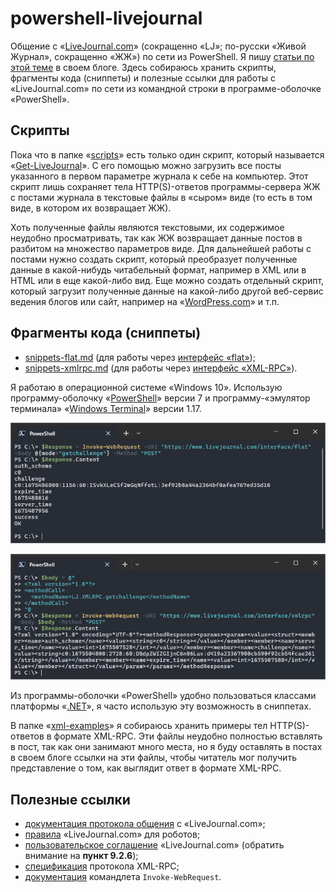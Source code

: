 # powershell-livejournal
Общение с «[LiveJournal.com](https://www.livejournal.com/about/)» (сокращенно «LJ»; по-русски «Живой Журнал», сокращенно «ЖЖ») по сети из PowerShell. Я пишу [статьи по этой теме](https://ilyachalov.livejournal.com/316277.html) в своем блоге. Здесь собираюсь хранить скрипты, фрагменты кода (сниппеты) и полезные ссылки для работы с «LiveJournal.com» по сети из командной строки в программе-оболочке «PowerShell».

## Скрипты

Пока что в папке «[scripts](scripts/)» есть только один скрипт, который называется «[Get-LiveJournal](scripts/get-livejournal.ps1)». С его помощью можно загрузить все посты указанного в первом параметре журнала к себе на компьютер. Этот скрипт лишь сохраняет тела HTTP(S)-ответов программы-сервера ЖЖ с постами журнала в текстовые файлы в «сыром» виде (то есть в том виде, в котором их возвращает ЖЖ).

Хоть полученные файлы являются текстовыми, их содержимое неудобно просматривать, так как ЖЖ возвращает данные постов в разбитом на множество параметров виде. Для дальнейшей работы с постами нужно создать скрипт, который преобразует полученные данные в какой-нибудь читабельный формат, например в XML или в HTML или в еще какой-либо вид. Еще можно создать отдельный скрипт, который загрузит полученные данные на какой-либо другой веб-сервис ведения блогов или сайт, например на «[WordPress.com](https://wordpress.com)» и т.п.

## Фрагменты кода (сниппеты)

- [snippets-flat.md](snippets-flat.md) (для работы через [интерфейс «flat»](https://stat.livejournal.com/doc/server/ljp.csp.flat.protocol.html));
- [snippets-xmlrpc.md](snippets-xmlrpc.md) (для работы через [интерфейс «XML-RPC»](https://stat.livejournal.com/doc/server/ljp.csp.xml-rpc.protocol.html)).

Я работаю в операционной системе «Windows 10». Использую программу-оболочку «[PowerShell](https://github.com/PowerShell/PowerShell)» версии 7 и программу-«эмулятор терминала» «[Windows Terminal](https://github.com/Microsoft/Terminal)» версии 1.17.

![](pwsh-lj-http-request-example-flat.png)

![](pwsh-lj-http-request-example-xmlrpc.png)

Из программы-оболочки «PowerShell» удобно пользоваться классами платформы «[.NET](https://learn.microsoft.com/en-us/dotnet/)», я часто использую эту возможность в сниппетах.

В папке «[xml-examples](xml-examples/)» я собираюсь хранить примеры тел HTTP(S)-ответов в формате XML-RPC. Эти файлы неудобно полностью вставлять в пост, так как они занимают много места, но я буду оставлять в постах в своем блоге ссылки на эти файлы, чтобы читатель мог получить представление о том, как выглядит ответ в формате XML-RPC.

## Полезные ссылки

- [документация протокола общения](https://stat.livejournal.com/doc/server/ljp.csp.protocol.html) с «LiveJournal.com»;
- [правила](https://www.livejournal.com/bots/) «LiveJournal.com» для роботов;
- [пользовательское соглашение](https://www.livejournal.com/legal/tos-ru.bml) «LiveJournal.com» (обратить внимание на **пункт 9.2.6**);
- [спецификация](http://xmlrpc.com/spec.md) протокола XML-RPC;
- [документация](https://learn.microsoft.com/en-us/powershell/module/microsoft.powershell.utility/invoke-webrequest) командлета `Invoke-WebRequest`.
